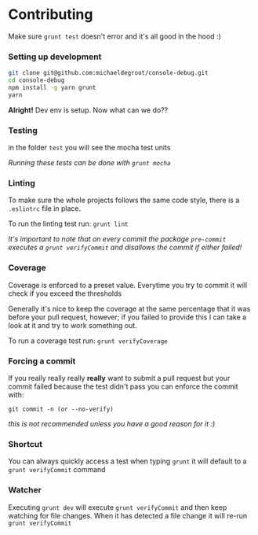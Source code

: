 # Contributing
Make sure `grunt test` doesn't error and it's all good in the hood :)

### Setting up development

```bash
git clone git@github.com:michaeldegroot/console-debug.git
cd console-debug
npm install -g yarn grunt
yarn
````

**Alright!** Dev env is setup. Now what can we do??

### Testing
in the folder `test` you will see the mocha test units

*Running these tests can be done with `grunt mocha`*

### Linting
To make sure the whole projects follows the same code style, there is a `.eslintrc` file in place.

To run the linting test run: `grunt lint`


*It's important to note that on every commit the package `pre-commit` executes a `grunt verifyCommit` and disallows the commit if either failed!*


### Coverage
Coverage is enforced to a preset value. Everytime you try to commit it will check if you exceed the thresholds

Generally it's nice to keep the coverage at the same percentage that it was before your pull request, however; if you failed to provide this I can take a look at it and try to work something out.

To run a coverage test run: `grunt verifyCoverage`

### Forcing a commit
If you really really really **really** want to submit a pull request but your commit failed because the test didn't pass you can enforce the commit with:

`git commit -n (or --no-verify)`

*this is not recommended unless you have a good reason for it :)*

### Shortcut
You can always quickly access a test when typing `grunt` it will default to a `grunt verifyCommit` command

### Watcher
Executing `grunt dev` will execute `grunt verifyCommit` and then keep watching for file changes. When it has detected a file change it will re-run `grunt verifyCommit`
